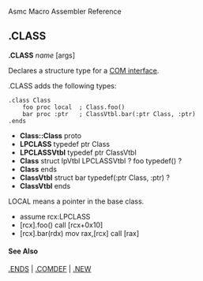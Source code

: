 Asmc Macro Assembler Reference

## .CLASS

**.CLASS** _name_ [args]

Declares a structure type for a [COM interface](dot_comdef.md).

.CLASS adds the following types:

    .class Class
        foo proc local  ; Class.foo()
        bar proc :ptr   ; ClassVtbl.bar(:ptr Class, :ptr)
    .ends

- **Class::Class** proto
- **LPCLASS** typedef ptr Class
- **LPCLASSVtbl** typedef ptr ClassVtbl
- **Class** struct
    lpVtbl LPCLASSVtbl ?
    foo    typedef() ?
- **Class** ends
- **ClassVtbl** struct
    bar    typedef(:ptr Class, :ptr) ?
- **ClassVtbl** ends

LOCAL means a pointer in the base class.

- assume rcx:LPCLASS
- [rcx].foo()
        call [rcx+0x10]
- [rcx].bar(rdx)
        mov  rax,[rcx]
        call [rax]

#### See Also

[.ENDS](dot_ends.md) | [.COMDEF](dot_comdef.md) | [.NEW](dot_new.md)
